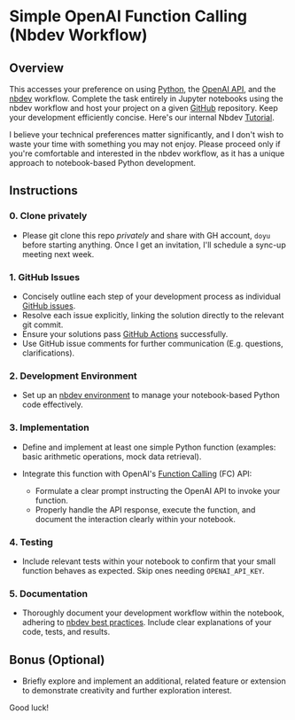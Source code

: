 # Simple OpenAI Function Calling (Nbdev Workflow)

## Overview

This accesses your preference on using [Python](https://www.python.org/), the [OpenAI API](https://platform.openai.com/docs/api-reference), and the [nbdev](https://nbdev.fast.ai/) workflow. Complete the task entirely in Jupyter notebooks using the nbdev workflow and host your project on a given [GitHub](https://github.com/) repository. Keep your development efficiently concise. Here's our internal Nbdev [Tutorial](https://youtu.be/y-V3XDPyUws?si=KHaiofRfeiYqseAD).

I believe your technical preferences matter significantly, and I don't wish to waste your time with something you may not enjoy. Please proceed only if you're comfortable and interested in the nbdev workflow, as it has a unique approach to notebook-based Python development.

## Instructions

### 0. Clone privately
* Please git clone this repo *privately* and share with GH account, `doyu` before starting anything. Once I get an invitation, I'll schedule a sync-up meeting next week.

### 1. GitHub Issues

* Concisely outline each step of your development process as individual [GitHub issues](https://docs.github.com/en/issues).
* Resolve each issue explicitly, linking the solution directly to the relevant git commit.
* Ensure your solutions pass [GitHub Actions](https://docs.github.com/en/actions) successfully.
* Use GitHub issue comments for further communication (E.g. questions, clarifications).

### 2. Development Environment

* Set up an [nbdev environment](https://nbdev.fast.ai/getting_started.html) to manage your notebook-based Python code effectively.

### 3. Implementation

* Define and implement at least one simple Python function (examples: basic arithmetic operations, mock data retrieval).
* Integrate this function with OpenAI's [Function Calling](https://platform.openai.com/docs/api-reference/chat/create#chat-create-function_call) (FC) API:

  * Formulate a clear prompt instructing the OpenAI API to invoke your function.
  * Properly handle the API response, execute the function, and document the interaction clearly within your notebook.

### 4. Testing

* Include relevant tests within your notebook to confirm that your small function behaves as expected. Skip ones needing `OPENAI_API_KEY`.

### 5. Documentation

* Thoroughly document your development workflow within the notebook, adhering to [nbdev best practices](https://nbdev.fast.ai/tutorials/tutorial.html). Include clear explanations of your code, tests, and results.

## Bonus (Optional)

* Briefly explore and implement an additional, related feature or extension to demonstrate creativity and further exploration interest.

Good luck!
